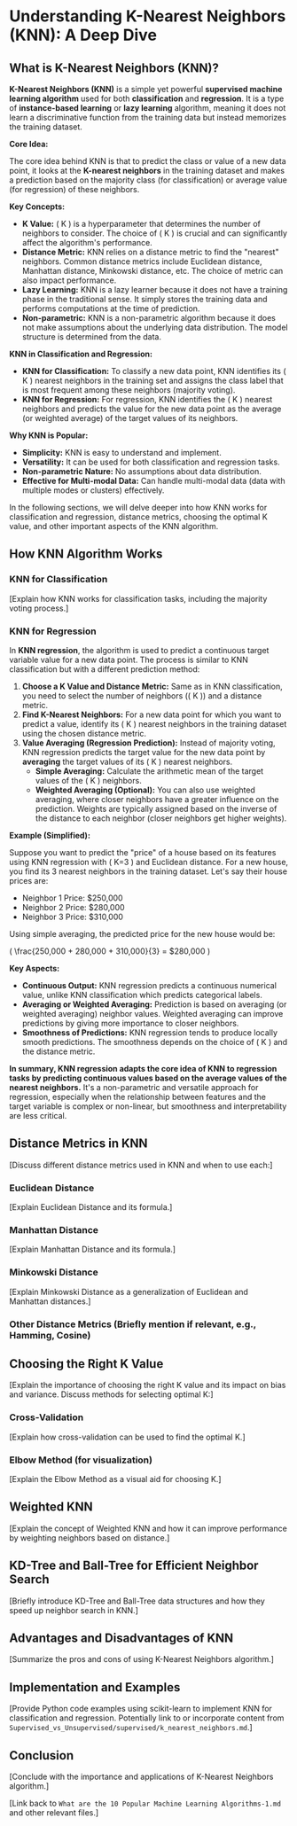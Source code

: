 # Understanding K-Nearest Neighbors (KNN): A Deep Dive

## What is K-Nearest Neighbors (KNN)?

**K-Nearest Neighbors (KNN)** is a simple yet powerful **supervised machine learning algorithm** used for both **classification** and **regression**. It is a type of **instance-based learning** or **lazy learning** algorithm, meaning it does not learn a discriminative function from the training data but instead memorizes the training dataset.

**Core Idea:**

The core idea behind KNN is that to predict the class or value of a new data point, it looks at the **K-nearest neighbors** in the training dataset and makes a prediction based on the majority class (for classification) or average value (for regression) of these neighbors.

**Key Concepts:**

*   **K Value:**  \( K \) is a hyperparameter that determines the number of neighbors to consider. The choice of \( K \) is crucial and can significantly affect the algorithm's performance.
*   **Distance Metric:** KNN relies on a distance metric to find the "nearest" neighbors. Common distance metrics include Euclidean distance, Manhattan distance, Minkowski distance, etc. The choice of metric can also impact performance.
*   **Lazy Learning:** KNN is a lazy learner because it does not have a training phase in the traditional sense. It simply stores the training data and performs computations at the time of prediction.
*   **Non-parametric:** KNN is a non-parametric algorithm because it does not make assumptions about the underlying data distribution. The model structure is determined from the data.

**KNN in Classification and Regression:**

*   **KNN for Classification:**  To classify a new data point, KNN identifies its \( K \) nearest neighbors in the training set and assigns the class label that is most frequent among these neighbors (majority voting).
*   **KNN for Regression:** For regression, KNN identifies the \( K \) nearest neighbors and predicts the value for the new data point as the average (or weighted average) of the target values of its neighbors.

**Why KNN is Popular:**

*   **Simplicity:** KNN is easy to understand and implement.
*   **Versatility:** It can be used for both classification and regression tasks.
*   **Non-parametric Nature:** No assumptions about data distribution.
*   **Effective for Multi-modal Data:** Can handle multi-modal data (data with multiple modes or clusters) effectively.

In the following sections, we will delve deeper into how KNN works for classification and regression, distance metrics, choosing the optimal K value, and other important aspects of the KNN algorithm.

## How KNN Algorithm Works

### KNN for Classification

[Explain how KNN works for classification tasks, including the majority voting process.]

### KNN for Regression

In **KNN regression**, the algorithm is used to predict a continuous target variable value for a new data point. The process is similar to KNN classification but with a different prediction method:

1.  **Choose a K Value and Distance Metric:** Same as in KNN classification, you need to select the number of neighbors (\( K \)) and a distance metric.
2.  **Find K-Nearest Neighbors:** For a new data point for which you want to predict a value, identify its \( K \) nearest neighbors in the training dataset using the chosen distance metric.
3.  **Value Averaging (Regression Prediction):** Instead of majority voting, KNN regression predicts the target value for the new data point by **averaging** the target values of its \( K \) nearest neighbors. 
    *   **Simple Averaging:** Calculate the arithmetic mean of the target values of the \( K \) neighbors.
    *   **Weighted Averaging (Optional):**  You can also use weighted averaging, where closer neighbors have a greater influence on the prediction. Weights are typically assigned based on the inverse of the distance to each neighbor (closer neighbors get higher weights).

**Example (Simplified):**

Suppose you want to predict the "price" of a house based on its features using KNN regression with \( K=3 \) and Euclidean distance. For a new house, you find its 3 nearest neighbors in the training dataset. Let's say their house prices are:

*   Neighbor 1 Price: $250,000
*   Neighbor 2 Price: $280,000
*   Neighbor 3 Price: $310,000

Using simple averaging, the predicted price for the new house would be:

\( \frac{250,000 + 280,000 + 310,000}{3} = $280,000 \)

**Key Aspects:**

*   **Continuous Output:** KNN regression predicts a continuous numerical value, unlike KNN classification which predicts categorical labels.
*   **Averaging or Weighted Averaging:** Prediction is based on averaging (or weighted averaging) neighbor values. Weighted averaging can improve predictions by giving more importance to closer neighbors.
*   **Smoothness of Predictions:** KNN regression tends to produce locally smooth predictions. The smoothness depends on the choice of \( K \) and the distance metric.

**In summary, KNN regression adapts the core idea of KNN to regression tasks by predicting continuous values based on the average values of the nearest neighbors.** It's a non-parametric and versatile approach for regression, especially when the relationship between features and the target variable is complex or non-linear, but smoothness and interpretability are less critical.

## Distance Metrics in KNN

[Discuss different distance metrics used in KNN and when to use each:]

### Euclidean Distance

[Explain Euclidean Distance and its formula.]

### Manhattan Distance

[Explain Manhattan Distance and its formula.]

### Minkowski Distance

[Explain Minkowski Distance as a generalization of Euclidean and Manhattan distances.]

### Other Distance Metrics (Briefly mention if relevant, e.g., Hamming, Cosine)

## Choosing the Right K Value

[Explain the importance of choosing the right K value and its impact on bias and variance. Discuss methods for selecting optimal K:]

### Cross-Validation

[Explain how cross-validation can be used to find the optimal K.]

### Elbow Method (for visualization)

[Explain the Elbow Method as a visual aid for choosing K.]

## Weighted KNN

[Explain the concept of Weighted KNN and how it can improve performance by weighting neighbors based on distance.]

## KD-Tree and Ball-Tree for Efficient Neighbor Search

[Briefly introduce KD-Tree and Ball-Tree data structures and how they speed up neighbor search in KNN.]

## Advantages and Disadvantages of KNN

[Summarize the pros and cons of using K-Nearest Neighbors algorithm.]

## Implementation and Examples

[Provide Python code examples using scikit-learn to implement KNN for classification and regression. Potentially link to or incorporate content from `Supervised_vs_Unsupervised/supervised/k_nearest_neighbors.md`.]

## Conclusion

[Conclude with the importance and applications of K-Nearest Neighbors algorithm.]

[Link back to `What are the 10 Popular Machine Learning Algorithms-1.md` and other relevant files.]